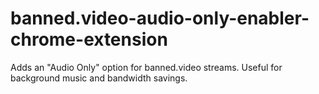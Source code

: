 # banned.video-audio-only-enabler-chrome-extension
Adds an "Audio Only" option for banned.video streams. Useful for background music and bandwidth savings.
